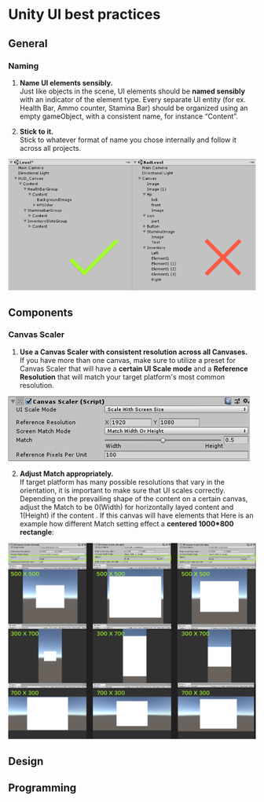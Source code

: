 
# Unity UI best practices
## General
### Naming
1. __Name UI elements sensibly.__ </br>
Just like objects in the scene, UI elements should be **named sensibly** with an indicator of the element type.
Every separate UI entity (for ex. Health Bar, Ammo counter, Stamina Bar) should be organized using an empty gameObject, with a consistent name, for instance “Content”.

3. __Stick to it.__</br>
Stick to whatever format of name you chose internally and follow it across all projects.

![Alt](element_naming.png)
## Components
### Canvas Scaler
1. **Use a Canvas Scaler with consistent resolution across all Canvases.** </br>
If you have more than one canvas, make sure to utilize a preset for Canvas Scaler that will have a **certain UI Scale mode** and a **Reference Resolution** that will match your target platform's most common resolution.  

![Alt](canvas_scaler.png)


2. **Adjust Match appropriately.**</br>
If target platform has many possible resolutions that vary in the orientation, it is important to make sure that UI scales correctly. Depending on the prevailing shape of the content on a certain canvas, adjust the Match to be 0(Width) for horizontally layed content and 1(Height) if the content  . If this canvas will have elements that 
Here is an example how different Match setting effect a **centered 1000*800 rectangle**:

![Alt](match_example.png)
## Design
## Programming

<!--stackedit_data:
eyJoaXN0b3J5IjpbMjg0MzA1ODE1LC0xNTIyMTE2NzM4LC0xNj
MyMzEwMzYsLTEwMjI5MDI1NDgsMTU0MDc2ODI3MSw3NzYxNzY2
MjcsMjk5ODcxMDMwLC0yMDI5Nzc4NzUyLDE1NTczMzQyMzUsOT
A4Nzc1ODc5LC0xNzgzMjI2NjA5LC0zODE1ODI5MjEsMTQyMTA3
NjU3MywtMTIzNTgxMTA0NywtMTg0NDk0MTkyXX0=
-->